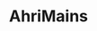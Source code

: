 ---
title: AhriMains
crosslinks:
- leagueoflegends
- summonerschool
- viktormains
- 4chan
- JonTron
- KoreanAdvice
- CassiopeiaMains
---